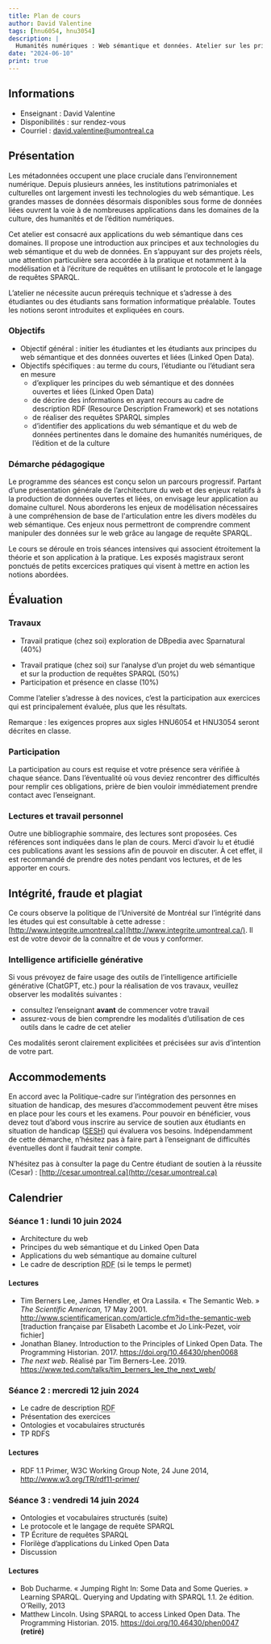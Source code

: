 ```yaml
---
title: Plan de cours
author: David Valentine
tags: [hnu6054, hnu3054]
description: |
  Humanités numériques : Web sémantique et données. Atelier sur les principes du Web sémantique et des données ouvertes liées.
date: "2024-06-10"
print: true
---
```


<script>
  import Abbr from '$lib/components/abbreviations.svelte';
</script>

## Informations

- Enseignant : David Valentine
- Disponibilités : sur rendez-vous
- Courriel : david.valentine@umontreal.ca

## Présentation

Les métadonnées occupent une place cruciale dans l’environnement numérique.
Depuis plusieurs années, les institutions patrimoniales et culturelles ont largement investi les technologies du web sémantique.<!-- important pour les HN -->
Les grandes masses de données désormais disponibles sous forme de données liées ouvrent la voie à de nombreuses applications dans les domaines de la culture, des humanités et de l’édition numériques.

Cet atelier est consacré aux applications du web sémantique dans ces domaines.
Il propose une introduction aux principes et aux technologies du web sémantique et du web de données.
En s’appuyant sur des projets réels, une attention particulière sera accordée à la pratique et notamment à la modélisation et à l’écriture de requêtes en utilisant le protocole et le langage de requêtes SPARQL.

L’atelier ne nécessite aucun prérequis technique et s’adresse à des étudiantes ou des étudiants sans formation informatique préalable.
Toutes les notions seront introduites et expliquées en cours.

### Objectifs

- Objectif général : initier les étudiantes et les étudiants aux principes du web sémantique et des données ouvertes et liées (Linked Open Data).
- Objectifs spécifiques : au terme du cours, l’étudiante ou l’étudiant sera en mesure
  - d’expliquer les principes du web sémantique et des données ouvertes et liées (Linked Open Data)
  - de décrire des informations en ayant recours au cadre de description RDF (Resource Description Framework) et ses notations
  - de réaliser des requêtes SPARQL simples
  - d’identifier des applications du web sémantique et du web de données pertinentes dans le domaine des humanités numériques, de l’édition et de la culture

### Démarche pédagogique

Le programme des séances est conçu selon un parcours progressif.
Partant d’une présentation générale de l’architecture du web et des enjeux relatifs à la production de données ouvertes et liées, on envisage leur application au domaine culturel.
Nous aborderons les enjeux de modélisation nécessaires à une compréhension de base de l'articulation entre les divers modèles du web sémantique.
Ces enjeux nous permettront de comprendre comment manipuler des données sur le web grâce au langage de requête SPARQL.

Le cours se déroule en trois séances intensives qui associent étroitement la théorie et son application à la pratique.
Les exposés magistraux seront ponctués de petits excercices pratiques qui visent à mettre en action les notions abordées.

## Évaluation

### Travaux

<!-- Option séances thématiques :

- Travail pratique (chez soi) : exploration d’un graphe avec une interface graphique (Sparnatural) (30%)
- Travail pratique (chez soi) : travail de modélisation (30%)
- Travail pratique (chez soi) sur des requêtes SPARQL (40%)

Original : -->

- Travail pratique (chez soi) exploration de DBpedia avec Sparnatural (40%)
<!-- - **Travail de modélisation?** -->
- Travail pratique (chez soi) sur l’analyse d’un projet du web sémantique et sur la production de requêtes SPARQL (50%)
- Participation et présence en classe (10%)

Comme l’atelier s’adresse à des novices, c’est la participation aux exercices qui est principalement évaluée, plus que les résultats.

Remarque : les exigences propres aux sigles HNU6054 et HNU3054 seront décrites en classe.

### Participation

La participation au cours est requise et votre présence sera vérifiée à chaque séance.
Dans l’éventualité où vous deviez rencontrer des difficultés pour remplir ces obligations, prière de bien vouloir immédiatement prendre contact avec l’enseignant.

### Lectures et travail personnel 

Outre une bibliographie sommaire, des lectures sont proposées.
Ces références sont indiquées dans le plan de cours.
Merci d’avoir lu et étudié ces publications avant les sessions afin de pouvoir en discuter.
À cet effet, il est recommandé de prendre des notes pendant vos lectures, et de les apporter en cours.

## Intégrité, fraude et plagiat

Ce cours observe la politique de l’Université de Montréal sur l’intégrité dans les études qui est consultable à cette adresse : [http://www.integrite.umontreal.ca](http://www.integrite.umontreal.ca/).
Il est de votre devoir de la connaître et de vous y conformer.

### Intelligence artificielle générative

Si vous prévoyez de faire usage des outils de l’intelligence artificielle générative (ChatGPT, etc.) pour la réalisation de vos travaux, veuillez observer les modalités suivantes :

- consultez l’enseignant **avant** de commencer votre travail
- assurez-vous de bien comprendre les modalités d’utilisation de ces outils dans le cadre de cet atelier

Ces modalités seront clairement explicitées et précisées sur avis d’intention de votre part.

## Accommodements

En accord avec la Politique-cadre sur l’intégration des personnes en situation de handicap, des mesures d’accommodement peuvent être mises en place pour les cours et les examens.
Pour pouvoir en bénéficier, vous devez tout d’abord vous inscrire au service de soutien aux étudiants en situation de handicap ([SESH](https://vieetudiante.umontreal.ca/a-propos/service/soutien-etudiants-situation-handicap)) qui évaluera  vos besoins.
Indépendamment de cette démarche, n’hésitez pas à faire part à l’enseignant de difficultés éventuelles dont il faudrait tenir compte.

N’hésitez pas à consulter la page du Centre étudiant de soutien à la réussite (Cesar) : [http://cesar.umontreal.ca](http://cesar.umontreal.ca)

## Calendrier

### Séance 1 : lundi 10 juin 2024

- Architecture du web
- Principes du web sémantique et du Linked Open Data
- Applications du web sémantique au domaine culturel
- Le cadre de description <abbr title="Resource Description Framework">RDF</abbr> (si le temps le permet)

#### Lectures

- Tim Berners Lee, James Hendler, et Ora Lassila. « The Semantic Web. » *The Scientific American,* 17 May 2001. http://www.scientificamerican.com/article.cfm?id=the-semantic-web [traduction française par Elisabeth Lacombe et Jo Link-Pezet, voir fichier]
- Jonathan Blaney. Introduction to the Principles of Linked Open Data. The Programming Historian. 2017. https://doi.org/10.46430/phen0068
- *The next web*. Réalisé par Tim Berners-Lee. 2019. https://www.ted.com/talks/tim_berners_lee_the_next_web/

### Séance 2 : mercredi 12 juin 2024

- Le cadre de description <abbr title="Resource Description Framework">RDF</abbr>
- Présentation des exercices
- Ontologies et vocabulaires structurés
- TP RDFS

#### Lectures

- RDF 1.1 Primer, W3C Working Group Note, 24 June 2014, http://www.w3.org/TR/rdf11-primer/

### Séance 3 : vendredi 14 juin 2024

- Ontologies et vocabulaires structurés (suite)
- Le protocole et le langage de requête SPARQL
- TP Écriture de requêtes SPARQL
- Florilège d’applications du Linked Open Data
- Discussion

#### Lectures

- Bob Ducharme. « Jumping Right In: Some Data and Some Queries. » Learning  SPARQL. Querying and Updating with SPARQL 1.1. 2e édition. O’Reilly, 2013
- Matthew Lincoln. Using SPARQL to access Linked Open Data. The Programming Historian. 2015. https://doi.org/10.46430/phen0047 **(retiré)**

<div class="pagebreak"></div>